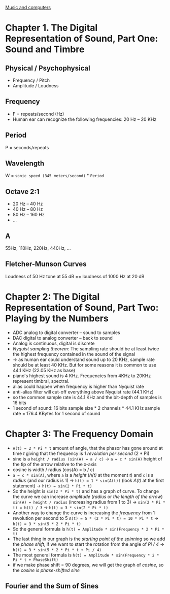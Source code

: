 [Music and computers](http://music.columbia.edu/cmc/musicandcomputers/)
# Chapter 1. The Digital Representation of Sound, Part One: Sound and Timbre

## Physical / Psychophysical
* Frequency / Pitch
* Amplitude / Loudness

## Frequency
* F = repeats/second (Hz)
* Human ear can recognize the following frequencies: 20 Hz – 20 KHz
 
## Period
P = seconds/repeats
 
## Wavelength
W = `sonic speed (345 meters/second)` * `Period`

## Octave 2:1
* 20 Hz – 40 Hz
* 40 Hz – 80 Hz
* 80 Hz – 160 Hz
* ...

## A
55Hz, 110Hz, 220Hz, 440Hz, ...

## Fletcher-Munson Curves
Loudness of 50 Hz tone at 55 dB == loudness of 1000 Hz at 20 dB

# Chapter 2: The Digital Representation of Sound, Part Two: Playing by the Numbers

* ADC analog to digital converter – sound to samples
* DAC digital to analog converter – back to sound
* Analog is continuous, digital is discrete
* *Nyquist sampling theorem:* The sampling rate should be at least twice the highest frequency contained in the sound of the signal
* → as human ear could understand sound up to 20 KHz, sample rate should be at least 40 KHz. But for some reasons it is common to use 44.1 KHz (22.05 KHz as base)
* piano's highest sound is 4 KHz. Frequencies from 4KHz to 20KHz represent timbral, spectral.
* alias could happen when frequency is higher than Nyquist rate
* anti-alias filter will cut-off everything above Nyquist rate (44.1 KHz)
* so the common sample rate is 44.1 KHz and the bit-depth of samples is 16 bits
* 1 second of sound: 16 bits sample size * 2 channels * 44.1 KHz sample rate = 176.4 KBytes for 1 second of sound

# Chapter 3: The Frequency Domain

* `A(t) = 2 * Pi * t` amount of angle, that the phasor has gone around at time *t* giving that the frequency is *1 revolution per second* (2 * Pi)
* sine is a `height / radius (sin(A) = a / c)` → `a = c * sin(A)` height of the tip of the arrow relative to the x-axis
* cosine is width / radius (cos(A) = b / c)
* `a = c * sin(A)`, where `a` is a *height* (*h(t)* at the moment *t*) and `c` is a *radius* (and our radius is 1) → `h(t) = 1 * sin(A(t))` (look *A(t)* at the first statement) → `h(t) = sin(2 * Pi * t)`
* So the height is `sin(2 * Pi * t)` and has a graph of curve. To change the curve we can increase *amplitude* (*radius* or *the length of the arrow*) `sin(A) = height / radius` (increasing radius from 1 to 3) → `sin(2 * Pi * t) = h(t) / 3` → `h(t) = 3 * sin(2 * Pi * t)`
* Another way to change the curve is increasing the *frequency* from 1 revolution per second to 5 `A(t) = 5 * (2 * Pi * t) = 10 * Pi * t` → `h(t) = 3 * sin(5 * 2 * Pi * t)`
* So the general formula is `h(t) = Amplitude * sin(Frequency * 2 * Pi * t)`
* The last thing in our graph is the *starting point of the spinning* so we add the *phase shift*, if we want to start the rotation from the angle of *Pi / 4* → `h(t) = 3 * sin(5 * 2 * Pi * t + Pi / 4)`
* The most general formula is `h(t) = Amplitude * sin(Frequency * 2 * Pi * t + PhaseShift)`
* if we make phase shift = 90 degrees, we will get the graph of *cosine*, so the *cosine is phase-shifted sine*
 
## Fourier and the Sum of Sines

